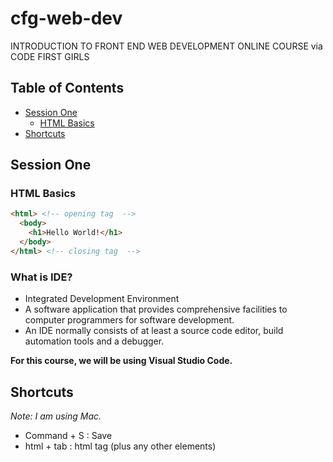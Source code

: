 # cfg-web-dev

INTRODUCTION TO FRONT END WEB DEVELOPMENT ONLINE COURSE via CODE FIRST GIRLS

## Table of Contents
- [Session One](#session-one)
  - [HTML Basics](#html-basics)
- [Shortcuts](#shortcuts)

## Session One

### HTML Basics

```html
<html> <!-- opening tag  -->
  <body>
    <h1>Hello World!</h1>
  </body>
</html> <!-- closing tag  -->
```

### What is IDE?
- Integrated Development Environment
- A software application that provides comprehensive facilities to computer programmers for software development. 
- An IDE normally consists of at least a source code editor, build automation tools and a debugger.

**For this course, we will be using Visual Studio Code.**

## Shortcuts
*Note: I am using Mac.*

- Command + S : Save 
- html + tab : html tag (plus any other elements)
